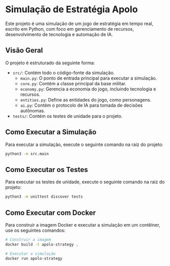 # Simulação de Estratégia Apolo

Este projeto é uma simulação de um jogo de estratégia em tempo real, escrito em Python, com foco em gerenciamento de recursos, desenvolvimento de tecnologia e automação de IA.

## Visão Geral

O projeto é estruturado da seguinte forma:

- `src/`: Contém todo o código-fonte da simulação.
  - `main.py`: O ponto de entrada principal para executar a simulação.
  - `core.py`: Contém a classe principal da base militar.
  - `economy.py`: Gerencia a economia do jogo, incluindo tecnologia e recursos.
  - `entities.py`: Define as entidades do jogo, como personagens.
  - `ai.py`: Contém o protocolo de IA para tomada de decisões autônomas.
- `tests/`: Contém os testes de unidade para o projeto.

## Como Executar a Simulação

Para executar a simulação, execute o seguinte comando na raiz do projeto:

```bash
python3 -m src.main
```

## Como Executar os Testes

Para executar os testes de unidade, execute o seguinte comando na raiz do projeto:

```bash
python3 -m unittest discover tests
```

## Como Executar com Docker

Para construir a imagem Docker e executar a simulação em um contêiner, use os seguintes comandos:

```bash
# Construir a imagem
docker build -t apolo-strategy .

# Executar a simulação
docker run apolo-strategy
```
